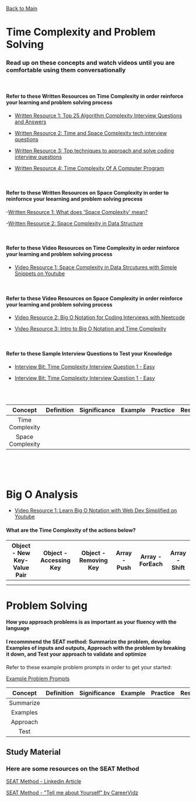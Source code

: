 [Back to Main](../README.md)

# Time Complexity and Problem Solving

### Read up on these concepts and watch videos until you are comfortable using them conversationally

<br> 

#### Refer to these Written Resources on Time Complexity in order reinforce your learning and problem solving process

- [Written Resource 1: Top 25 Algorithm Complexity Interview Questions and Answers](https://interviewprep.org/algorithm-complexity-interview-questions/)

- [Written Resource 2: Time and Space Complexity tech interview questions](https://r-fraktas.medium.com/time-and-space-complexity-tech-interview-questions-3cee8ba14)

- [Written Resource 3: Top techniques to approach and solve coding interview questions](https://www.techinterviewhandbook.org/coding-interview-techniques/)

- [Written Resource 4: Time Complexity Of A Computer Program](https://www.interviewbit.com/courses/programming/time-complexity/)

<br>

#### Refer to these Written Resources on Space Complexity in order to reinfornce your leearning and problem solving process

-[Written Resource 1: What does 'Space Complexity' mean?](https://www.geeksforgeeks.org/g-fact-86/)

-[Written Resource 2: Space Complexity in Data Structure](https://www.scaler.com/topics/data-structures/space-complexity-in-data-structure/)

<br>

#### Refer to these Video Resources on Time Complexity in order reinforce your learning and problem solving process

- [Video Resource 1: Space Complexity in Data Strcutures with Simple Snippets on Youtube](https://www.youtube.com/watch?v=itn09C2ZB9Y)

<br>

#### Refer to these Video Resources on Space Complexity in order reinforce your learning and problem solving process

- [Video Resource 2: Big O Notation for Coding Interviews with Neetcode](https://www.youtube.com/watch?v=BgLTDT03QtU)

- [Video Resource 3: Intro to Big O Notation and Time Complexity](https://www.youtube.com/watch?v=D6xkbGLQesk)

<br> 

#### Refer to these Sample Interview Questions to Test your Knowledge

- [Interview Bit: Time Complexity Interview Question 1 - Easy](https://www.interviewbit.com/problems/loopcmpl/)

- [Interview Bit: Time Complexity Interview Question 1 - Easy](https://www.interviewbit.com/problems/reccmpl1/)


<br>
<br>


| Concept | Definition | Significance | Example | Practice | Resources |
| :-------: | ------- | ------- | ------- | ------- | ------- |
|   Time Complexity      |         |         |         |         |         |
|   Space Complexity      |         |         |         |         |         |

<br> 
<br>

<br>

# Big O Analysis

- [Video Resource 1: Learn Big O Notation with Web Dev Simplified on Youtube](https://www.youtube.com/watch?v=itn09C2ZB9Y)

#### What are the Time Complexity of the actions below?

| Object - New Key-Value Pair | Object - Accessing Key | Object - Removing Key | Array - Push | Array - ForEach | Array - Shift |
| ------- | ------- | ------- | ------- | ------- | ------- |
|         |         |         |         |         |         |
|         |         |         |         |         |         |



# Problem Solving
#### How you approach problems is as important as your fluency with the language

#### I recommnend the SEAT method: Summarize the problem, develop Examples of inputs and outputs, Approach with the problem by breaking it down, and Test your approach to validate and optimize

Refer to these example problem prompts in order to get your started:

[Example Problem Prompts](./Problem_Solving_1.txt)

| Concept | Definition | Significance | Example | Practice | Resources |
| :-------: | ------- | ------- | ------- | ------- | ------- |
| Summarize      |         |         |         |         |         |
|  Examples      |         |         |         |         |         |
|    Approach    |         |         |         |         |         |
|     Test    |         |         |         |         |         |


## Study Material 

<h3>Here are some resources on the SEAT Method</h3>
<a href="https://www.linkedin.com/pulse/use-seat-structure-your-next-interview-i-bet-you-crack-p-k#:~:text=SEAT%20is%20an%20acronym%20that,and%20how%20you%20handled%20them." target="_blank">SEAT Method - Linkedin Article </a>

[SEAT Method - "Tell me about Yourself" by CareerVidz](https://www.youtube.com/watch?v=IZvwSnPT1T0)

